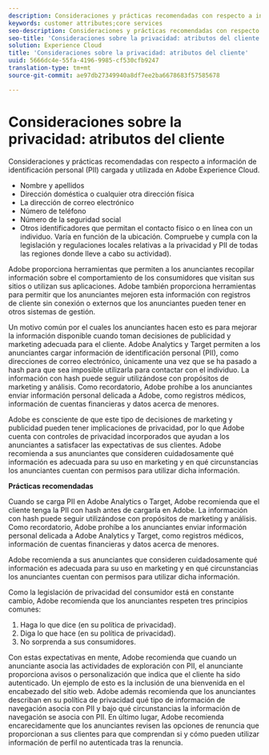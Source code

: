 ```yaml
---
description: Consideraciones y prácticas recomendadas con respecto a información de identificación personal (PII) cargada y utilizada en Adobe Experience Cloud.
keywords: customer attributes;core services
seo-description: Consideraciones y prácticas recomendadas con respecto a información de identificación personal (PII) cargada y utilizada en Adobe Experience Cloud.
seo-title: 'Consideraciones sobre la privacidad: atributos del cliente'
solution: Experience Cloud
title: 'Consideraciones sobre la privacidad: atributos del cliente'
uuid: 5666dc4e-55fa-4196-9985-cf530cfb9247
translation-type: tm+mt
source-git-commit: ae97db27349940a8df7ee2ba6678683f57585678

---
```



# Consideraciones sobre la privacidad: atributos del cliente

Consideraciones y prácticas recomendadas con respecto a información de identificación personal (PII) cargada y utilizada en Adobe Experience Cloud.


<!-- <p>https://wiki.corp.adobe.com/display/omtrplatform/Visitor+Enrichment+and+privacy#VisitorEnrichmentandprivacy-INFORMATIONASSOCIATIONOPTIONS </p> -->


* Nombre y apellidos
* Dirección doméstica o cualquier otra dirección física
* La dirección de correo electrónico
* Número de teléfono
* Número de la seguridad social
* Otros identificadores que permitan el contacto físico o en línea con un individuo. Varía en función de la ubicación. Compruebe y cumpla con la legislación y regulaciones locales relativas a la privacidad y PII de todas las regiones donde lleve a cabo su actividad).


Adobe proporciona herramientas que permiten a los anunciantes recopilar información sobre el comportamiento de los consumidores que visitan sus sitios o utilizan sus aplicaciones. Adobe también proporciona herramientas para permitir que los anunciantes mejoren esta información con registros de cliente sin conexión o externos que los anunciantes pueden tener en otros sistemas de gestión.

Un motivo común por el cuales los anunciantes hacen esto es para mejorar la información disponible cuando toman decisiones de publicidad y marketing adecuada para el cliente. Adobe Analytics y Target permiten a los anunciantes cargar información de identificación personal (PII), como direcciones de correo electrónico, únicamente una vez que se ha pasado a hash para que sea imposible utilizarla para contactar con el individuo. La información con hash puede seguir utilizándose con propósitos de marketing y análisis. Como recordatorio, Adobe prohíbe a los anunciantes enviar información personal delicada a Adobe, como registros médicos, información de cuentas financieras y datos acerca de menores.

Adobe es consciente de que este tipo de decisiones de marketing y publicidad pueden tener implicaciones de privacidad, por lo que Adobe cuenta con controles de privacidad incorporados que ayudan a los anunciantes a satisfacer las expectativas de sus clientes. Adobe recomienda a sus anunciantes que consideren cuidadosamente qué información es adecuada para su uso en marketing y en qué circunstancias los anunciantes cuentan con permisos para utilizar dicha información.

**Prácticas recomendadas**

Cuando se carga PII en Adobe Analytics o Target, Adobe recomienda que el cliente tenga la PII con hash antes de cargarla en Adobe. La información con hash puede seguir utilizándose con propósitos de marketing y análisis. Como recordatorio, Adobe prohíbe a los anunciantes enviar información personal delicada a Adobe Analytics y Target, como registros médicos, información de cuentas financieras y datos acerca de menores.

Adobe recomienda a sus anunciantes que consideren cuidadosamente qué información es adecuada para su uso en marketing y en qué circunstancias los anunciantes cuentan con permisos para utilizar dicha información.

Como la legislación de privacidad del consumidor está en constante cambio, Adobe recomienda que los anunciantes respeten tres principios comunes:

1. Haga lo que dice (en su política de privacidad).
1. Diga lo que hace (en su política de privacidad).
1. No sorprenda a sus consumidores.

Con estas expectativas en mente, Adobe recomienda que cuando un anunciante asocia las actividades de exploración con PII, el anunciante proporciona avisos o personalización que indica que el cliente ha sido autenticado. Un ejemplo de esto es la inclusión de una bienvenida en el encabezado del sitio web. Adobe además recomienda que los anunciantes describan en su política de privacidad qué tipo de información de navegación asocia con PII y bajo qué circunstancias la información de navegación se asocia con PII. En último lugar, Adobe recomienda encarecidamente que los anunciantes revisen las opciones de renuncia que proporcionan a sus clientes para que comprendan si y cómo pueden utilizar información de perfil no autenticada tras la renuncia.

<!-- <p> <b>Vinay Geol</b> should help craft privacy regarding how all MAC uses privacy/cookies. Privacy implications around each part of the workflow. Moving from CRM to MAC. Can it include PII? What is PII? What isn't PII? </p> 
<p>CRM data is Known Data or Info. Going to combine with activity that occurs when visitor was not authenticated. PII wiki: </p> 
<p>https://wiki.corp.adobe.com/display/omtrplatform/Visitor+Enrichment+and+privacy#VisitorEnrichmentandprivacy-INFORMATIONASSOCIATIONOPTIONS </p> 
<p>Refactoring of implementation docs as it relates to privacy and cookies. </p> 
<p>Add content to t-publish-audience-segment, as follows: </p> 
<p> Audiences are not filtered based on the authentication state of a visitor. If a visitor can browse your site in un-authenticated and authenticated states, actions that occur when a visitor is un-authenticated can still cause a visitor to be included in an audience. Please review <link> to understand the full privacy implications of audience sharing. </p> 
<p>That "link" goes to a topic dedicated to PII, with this text: </p> 
<p> - Adobe Analytics allows its advertisers to upload personally identifiable information (PII) such as email addresses. When uploading PII to Adobe Analytics, Adobe recommends that the customer should hash PII prior to uploading it to Adobe. Hashed information can still be used for analysis and for marketing purposes. As a reminder, Adobe prohibits advertisers from sending sensitive personal information to Adobe Analytics, such as medical records, financial account information, and information about minors. </p> 
<p> - Adobe recommends its advertisers carefully consider which information is appropriate to use for marketing purposes and in which circumstances the advertiser has permission to use such information. </p> 
<p> - As consumer privacy law remains in flux, Adobe recommends that advertisers respect three common tenets: 1) Do what you say (in your privacy policy); 2) Say what you do (in your privacy policy); and 3) Don't surprise your consumers. </p> 
<p> - With these expectations in mind, Adobe recommends that when an advertiser associates browsing activities to PII, the advertiser provide notices/personalization indicating that the consumer is authenticated. An example of this is including a 'Hello, Jane' greeting within the header of the website. Adobe also recommends that advertisers describe in its privacy policy what type of browsing information it associates with PII and under what circumstances browsing information is associated with PII. Lastly, Adobe strongly recommends advertisers review the opt out choices they provide their consumers to understand whether and how they can use unauthenticated profile information post opt out. </p> 
<p>Possibly revamp the cookies to include privacy, with best practices: https://docs.adobe.com/content/help/en/core-services/interface/ec-cookies/cookies-privacy.html </p> -->
